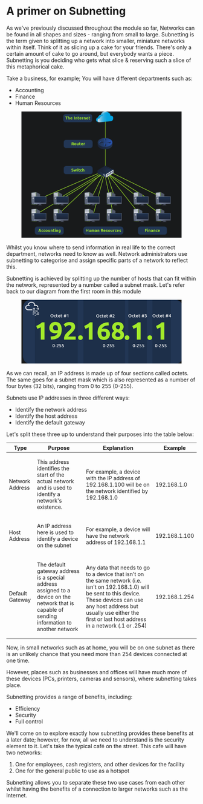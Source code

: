 # A primer on Subnetting

As we've previously discussed throughout the module so far, Networks can be found in all shapes and sizes - ranging from small to large. Subnetting is the term given to splitting up a network into smaller, miniature networks within itself. Think of it as slicing up a cake for your friends. There's only a certain amount of cake to go around, but everybody wants a piece. Subnetting is you deciding who gets what slice & reserving such a slice of this metaphorical cake.

Take a business, for example; You will have different departments such as:

* Accounting
* Finance
* Human Resources

<figure><img src=".gitbook/assets/image (6).png" alt=""><figcaption></figcaption></figure>

Whilst you know where to send information in real life to the correct department, networks need to know as well. Network administrators use subnetting to categorise and assign specific parts of a network to reflect this.

Subnetting is achieved by splitting up the number of hosts that can fit within the network, represented by a number called a subnet mask. Let's refer back to our diagram from the first room in this module

<figure><img src=".gitbook/assets/image (7).png" alt=""><figcaption></figcaption></figure>

As we can recall, an IP address is made up of four sections called octets. The same goes for a subnet mask which is also represented as a number of four bytes (32 bits), ranging from 0 to 255 (0-255).

Subnets use IP addresses in three different ways:

* Identify the network address
* Identify the host address
* Identify the default gateway

Let's split these three up to understand their purposes into the table below:

| Type                        | Purpose                                                                                                                                                    | Explanation                                                                                                                                                                                                                                                     | Example                  |
| --------------------------- | ---------------------------------------------------------------------------------------------------------------------------------------------------------- | --------------------------------------------------------------------------------------------------------------------------------------------------------------------------------------------------------------------------------------------------------------- | ------------------------ |
| <p>Network Address <br></p> | <p>This address identifies the start of the actual network and is used to identify a network's existence.<br></p>                                          | <p>For example, a device with the IP address of 192.168.1.100 will be on the network identified by 192.168.1.0<br></p>                                                                                                                                          | <p>192.168.1.0<br></p>   |
| <p>Host Address<br></p>     | <p>An IP address here is used to identify a device on the subnet<br></p>                                                                                   | <p>For example, a device will have the network address of 192.168.1.1<br></p>                                                                                                                                                                                   | <p>192.168.1.100<br></p> |
| <p>Default Gateway<br></p>  | <p>The default gateway address is a special address assigned to a device on the network that is capable of sending information to another network <br></p> | <p>Any data that needs to go to a device that isn't on the same network (i.e. isn't on 192.168.1.0) will be sent to this device. These devices can use any host address but usually use either the first or last host address in a network (.1 or .254)<br></p> | 192.168.1.254            |

Now, in small networks such as at home, you will be on one subnet as there is an unlikely chance that you need more than 254 devices connected at one time.

However, places such as businesses and offices will have much more of these devices (PCs, printers, cameras and sensors), where subnetting takes place.

Subnetting provides a range of benefits, including:

* Efficiency
* Security
* Full control

We'll come on to explore exactly how subnetting provides these benefits at a later date; however, for now, all we need to understand is the security element to it. Let's take the typical café on the street. This cafe will have two networks:

1. One for employees, cash registers, and other devices for the facility
2. One for the general public to use as a hotspot

Subnetting allows you to separate these two use cases from each other whilst having the benefits of a connection to larger networks such as the Internet.
